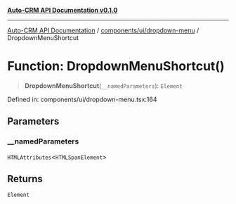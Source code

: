 [**Auto-CRM API Documentation v0.1.0**](../../../../README.md)

***

[Auto-CRM API Documentation](../../../../README.md) / [components/ui/dropdown-menu](../README.md) / DropdownMenuShortcut

# Function: DropdownMenuShortcut()

> **DropdownMenuShortcut**(`__namedParameters`): `Element`

Defined in: components/ui/dropdown-menu.tsx:164

## Parameters

### \_\_namedParameters

`HTMLAttributes`\<`HTMLSpanElement`\>

## Returns

`Element`
